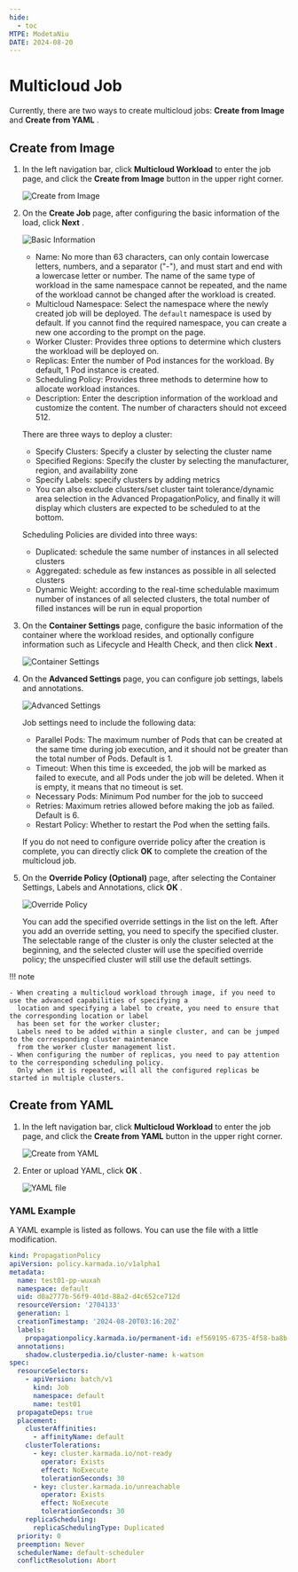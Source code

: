 ```yaml
---
hide:
  - toc
MTPE: ModetaNiu
DATE: 2024-08-20
---
```


# Multicloud Job

Currently, there are two ways to create multicloud jobs: __Create from Image__ and __Create from YAML__ .

## Create from Image

1. In the left navigation bar, click __Multicloud Workload__ to enter the job page, and click the 
   __Create from Image__ button in the upper right corner.

    ![Create from Image](../images/job02.png)

1. On the __Create Job__ page, after configuring the basic information of the load, click __Next__ .

    ![Basic Information](../images/job01.png)

    - Name: No more than 63 characters, can only contain lowercase letters, numbers, and a separator ("-"), 
      and must start and end with a lowercase letter or number. The name of the same type of workload in the same 
      namespace cannot be repeated, and the name of the workload cannot be changed after the workload is created.
    - Multicloud Namespace: Select the namespace where the newly created job will be deployed. The `default` namespace 
      is used by default. If you cannot find the required namespace, you can create a new one according to the prompt 
      on the page.
    - Worker Cluster: Provides three options to determine which clusters the workload will be deployed on.
    - Replicas: Enter the number of Pod instances for the workload. By default, 1 Pod instance is created.
    - Scheduling Policy: Provides three methods to determine how to allocate workload instances.
    - Description: Enter the description information of the workload and customize the content. The number of characters should not exceed 512.

    There are three ways to deploy a cluster:

    - Specify Clusters: Specify a cluster by selecting the cluster name
    - Specified Regions: Specify the cluster by selecting the manufacturer, region, and availability zone
    - Specify Labels: specify clusters by adding metrics
    - You can also exclude clusters/set cluster taint tolerance/dynamic area selection in the Advanced PropagationPolicy, 
      and finally it will display which clusters are expected to be scheduled to at the bottom.

    Scheduling Policies are divided into three ways:

    - Duplicated: schedule the same number of instances in all selected clusters
    - Aggregated: schedule as few instances as possible in all selected clusters
    - Dynamic Weight: according to the real-time schedulable maximum number of instances of all selected clusters, 
      the total number of filled instances will be run in equal proportion

1. On the __Container Settings__ page, configure the basic information of the container where the workload resides, 
   and optionally configure information such as Lifecycle and Health Check, and then click __Next__ .

    ![Container Settings](../images/job03.png)

1. On the __Advanced Settings__ page, you can configure job settings, labels and annotations.

    ![Advanced Settings](../images/job04.png)

    Job settings need to include the following data:

    - Parallel Pods: The maximum number of Pods that can be created at the same time during job execution, 
      and it should not be greater than the total number of Pods. Default is 1.
    - Timeout: When this time is exceeded, the job will be marked as failed to execute, and all Pods under the job will be deleted. When it is empty, it means that no timeout is set.
    - Necessary Pods: Minimum Pod number for the job to succeed
    - Retries: Maximum retries allowed before making the job as failed. Default is 6.
    - Restart Policy: Whether to restart the Pod when the setting fails.

    If you do not need to configure override policy after the creation is complete, you can directly click __OK__ to 
    complete the creation of the multicloud job.

1. On the __Override Policy (Optional)__ page, after selecting the Container Settings, Labels and Annotations, click __OK__ .

    ![Override Policy](../images/job05.png)

    You can add the specified override settings in the list on the left. After you add an override setting, 
    you need to specify the specified cluster.
    The selectable range of the cluster is only the cluster selected at the beginning, and the selected cluster 
    will use the specified override policy; the unspecified cluster will still use the default settings.

!!! note

    - When creating a multicloud workload through image, if you need to use the advanced capabilities of specifying a 
      location and specifying a label to create, you need to ensure that the corresponding location or label 
      has been set for the worker cluster;
      Labels need to be added within a single cluster, and can be jumped to the corresponding cluster maintenance 
      from the worker cluster management list.
    - When configuring the number of replicas, you need to pay attention to the corresponding scheduling policy. 
      Only when it is repeated, will all the configured replicas be started in multiple clusters.

## Create from YAML

1. In the left navigation bar, click __Multicloud Workload__ to enter the job page, and click the 
   __Create from YAML__ button in the upper right corner.

    ![Create from YAML](../images/job07.png)

1. Enter or upload YAML, click __OK__ .

    ![YAML file](../images/job08.png)

### YAML Example

A YAML example is listed as follows. You can use the file with a little modification.

```yaml
kind: PropagationPolicy
apiVersion: policy.karmada.io/v1alpha1
metadata:
  name: test01-pp-wuxah
  namespace: default
  uid: d0a2777b-56f9-401d-88a2-d4c652ce712d
  resourceVersion: '2704133'
  generation: 1
  creationTimestamp: '2024-08-20T03:16:20Z'
  labels:
    propagationpolicy.karmada.io/permanent-id: ef569195-6735-4f58-ba8b-d4d1c6363d47
  annotations:
    shadow.clusterpedia.io/cluster-name: k-watson
spec:
  resourceSelectors:
    - apiVersion: batch/v1
      kind: Job
      namespace: default
      name: test01
  propagateDeps: true
  placement:
    clusterAffinities:
      - affinityName: default
    clusterTolerations:
      - key: cluster.karmada.io/not-ready
        operator: Exists
        effect: NoExecute
        tolerationSeconds: 30
      - key: cluster.karmada.io/unreachable
        operator: Exists
        effect: NoExecute
        tolerationSeconds: 30
    replicaScheduling:
      replicaSchedulingType: Duplicated
  priority: 0
  preemption: Never
  schedulerName: default-scheduler
  conflictResolution: Abort
```
